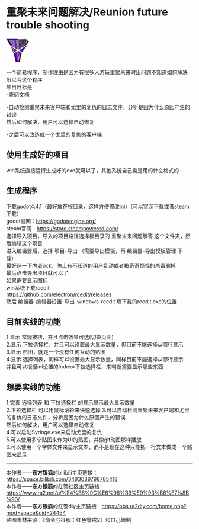 # 重聚未来问题解决/Reunion future trouble shooting
![重聚未来问题解答](/重聚未来问题解答.png)

一个简易程序，制作理由是因为有很多人游玩重聚未来时出问题不知道如何解决  
所以写这个程序  
项目目标是  
-查阅文档

-自动检测重聚未来客户端和尤里的复仇的日志文件，分析是因为什么原因产生的错误  
然后如何解决，用户可以选择自动修复

-之后可以改造成一个尤里的复仇的客户端

## 使用生成好的项目
win系统直接运行生成好的exe就可以了，其他系统自己看是用的什么格式的

## 生成程序
下载godot4.4.1（最好放在根目录，这样方便修改ini）（可以官网下载或者steam下载）  
godot官网：https://godotengine.org/  
steam官网：https://store.steampowered.com/  
选择导入项目，导入的项目路径选择根目录的 重聚未来问题解答 这个文件夹，然后编辑这个项目  
进入编辑器后，选择 项目-导出 （需要导出模板，再 编辑器-导出模板管理 下载）  
最好选一下内嵌pck，防止有不知道的用户乱动或者被奇奇怪怪的杀毒删掉  
最后点击导出项目就可以了  
如果需要显示图标  
win系统下载rcedit  
https://github.com/electron/rcedit/releases  
然后 编辑器-编辑器设置-导出-windows-rcedit 填下载的rcedit.exe的位置

## 目前实线的功能  
1.显示 常规按钮，并且点击效果可选(切换页面)  
2.显示 下拉选择栏，并且可以设置最大显示数量，但目前不能选择从哪行显示  
3.显示 贴图，就是一个没有任何互动的贴图  
4.显示 选择列表，同样可以设置最大显示数量，同样目前不能选择从哪行显示  
并且可以根据ini设置的Index=下拉选择栏，来判断需要显示哪些东西

## 想要实线的功能
1.完善 选择列表 和 下拉选择栏 的显示显示最大显示数量  
2.下拉选择栏 可以用鼠标滚轮来快速选择
3.可以自动检测重聚未来客户端和尤里的复仇的日志文件，分析是因为什么原因产生的错误  
然后如何解决，用户可以选择自动修复  
4.可以启动Syringe.exe来启动尤里的复仇  
5.可以使用多个贴图来作为UI的贴图，并像gif动图那样播放  
6.可以使用一个字体文件来显示文本，而不是现在这种只能把一行文本做成一个贴图来显示

***
本作者——**东方银狐**的bilibili主页链接：https://space.bilibili.com/3493089798785418  
本作者——**东方银狐**的红警社区主页链接：https://www.ra2.net/u/%E4%B8%9C%E6%96%B9%E9%93%B6%E7%8B%90/  
本作者——**东方银狐**的红警diy主页链接：https://bbs.ra2diy.com/home.php?mod=space&uid=24454  
贴图素材来源：《命令与征服：红色警戒2》和自己绘制  
